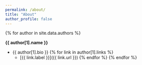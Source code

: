 ```yaml
---
permalink: /about/
title: "About"
author_profile: false
---
```


{% for author in site.data.authors %}

**{{ author[1].name }}**
- {{ author[1].bio }}
{% for link in author[1].links %}
    - [{{ link.label }}]({{ link.url }})
{% endfor %}
{% endfor %}
